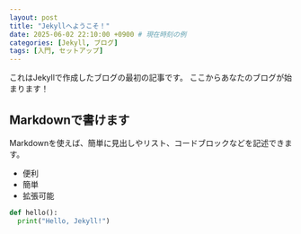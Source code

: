 ```yaml
---
layout: post
title: "Jekyllへようこそ！"
date: 2025-06-02 22:10:00 +0900 # 現在時刻の例
categories: [Jekyll, ブログ]
tags: [入門, セットアップ]
---
```


これはJekyllで作成したブログの最初の記事です。
ここからあなたのブログが始まります！

## Markdownで書けます

Markdownを使えば、簡単に見出しやリスト、コードブロックなどを記述できます。

- 便利
- 簡単
- 拡張可能

```python
def hello():
  print("Hello, Jekyll!")